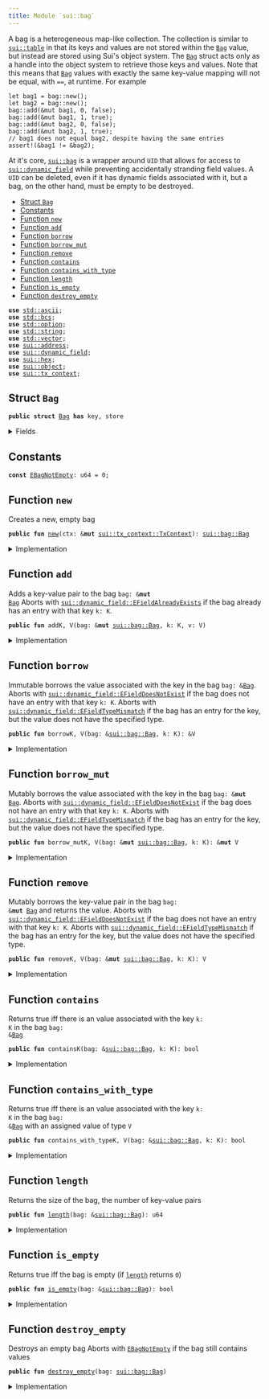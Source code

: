 ```yaml
---
title: Module `sui::bag`
---
```


A bag is a heterogeneous map-like collection. The collection is similar to <code><a href="../sui/table.md#sui_table">sui::table</a></code> in that
its keys and values are not stored within the <code><a href="../sui/bag.md#sui_bag_Bag">Bag</a></code> value, but instead are stored using Sui's
object system. The <code><a href="../sui/bag.md#sui_bag_Bag">Bag</a></code> struct acts only as a handle into the object system to retrieve those
keys and values.
Note that this means that <code><a href="../sui/bag.md#sui_bag_Bag">Bag</a></code> values with exactly the same key-value mapping will not be
equal, with <code>==</code>, at runtime. For example
```
let bag1 = bag::new();
let bag2 = bag::new();
bag::add(&mut bag1, 0, false);
bag::add(&mut bag1, 1, true);
bag::add(&mut bag2, 0, false);
bag::add(&mut bag2, 1, true);
// bag1 does not equal bag2, despite having the same entries
assert!(&bag1 != &bag2);
```
At it's core, <code><a href="../sui/bag.md#sui_bag">sui::bag</a></code> is a wrapper around <code>UID</code> that allows for access to
<code><a href="../sui/dynamic_field.md#sui_dynamic_field">sui::dynamic_field</a></code> while preventing accidentally stranding field values. A <code>UID</code> can be
deleted, even if it has dynamic fields associated with it, but a bag, on the other hand, must be
empty to be destroyed.


-  [Struct `Bag`](#sui_bag_Bag)
-  [Constants](#@Constants_0)
-  [Function `new`](#sui_bag_new)
-  [Function `add`](#sui_bag_add)
-  [Function `borrow`](#sui_bag_borrow)
-  [Function `borrow_mut`](#sui_bag_borrow_mut)
-  [Function `remove`](#sui_bag_remove)
-  [Function `contains`](#sui_bag_contains)
-  [Function `contains_with_type`](#sui_bag_contains_with_type)
-  [Function `length`](#sui_bag_length)
-  [Function `is_empty`](#sui_bag_is_empty)
-  [Function `destroy_empty`](#sui_bag_destroy_empty)


<pre><code><b>use</b> <a href="../std/ascii.md#std_ascii">std::ascii</a>;
<b>use</b> <a href="../std/bcs.md#std_bcs">std::bcs</a>;
<b>use</b> <a href="../std/option.md#std_option">std::option</a>;
<b>use</b> <a href="../std/string.md#std_string">std::string</a>;
<b>use</b> <a href="../std/vector.md#std_vector">std::vector</a>;
<b>use</b> <a href="../sui/address.md#sui_address">sui::address</a>;
<b>use</b> <a href="../sui/dynamic_field.md#sui_dynamic_field">sui::dynamic_field</a>;
<b>use</b> <a href="../sui/hex.md#sui_hex">sui::hex</a>;
<b>use</b> <a href="../sui/object.md#sui_object">sui::object</a>;
<b>use</b> <a href="../sui/tx_context.md#sui_tx_context">sui::tx_context</a>;
</code></pre>



<a name="sui_bag_Bag"></a>

## Struct `Bag`



<pre><code><b>public</b> <b>struct</b> <a href="../sui/bag.md#sui_bag_Bag">Bag</a> <b>has</b> key, store
</code></pre>



<details>
<summary>Fields</summary>


<dl>
<dt>
<code>id: <a href="../sui/object.md#sui_object_UID">sui::object::UID</a></code>
</dt>
<dd>
 the ID of this bag
</dd>
<dt>
<code>size: u64</code>
</dt>
<dd>
 the number of key-value pairs in the bag
</dd>
</dl>


</details>

<a name="@Constants_0"></a>

## Constants


<a name="sui_bag_EBagNotEmpty"></a>



<pre><code><b>const</b> <a href="../sui/bag.md#sui_bag_EBagNotEmpty">EBagNotEmpty</a>: u64 = 0;
</code></pre>



<a name="sui_bag_new"></a>

## Function `new`

Creates a new, empty bag


<pre><code><b>public</b> <b>fun</b> <a href="../sui/bag.md#sui_bag_new">new</a>(ctx: &<b>mut</b> <a href="../sui/tx_context.md#sui_tx_context_TxContext">sui::tx_context::TxContext</a>): <a href="../sui/bag.md#sui_bag_Bag">sui::bag::Bag</a>
</code></pre>



<details>
<summary>Implementation</summary>


<pre><code><b>public</b> <b>fun</b> <a href="../sui/bag.md#sui_bag_new">new</a>(ctx: &<b>mut</b> TxContext): <a href="../sui/bag.md#sui_bag_Bag">Bag</a> {
    <a href="../sui/bag.md#sui_bag_Bag">Bag</a> {
        id: object::new(ctx),
        size: 0,
    }
}
</code></pre>



</details>

<a name="sui_bag_add"></a>

## Function `add`

Adds a key-value pair to the bag <code>bag: &<b>mut</b> <a href="../sui/bag.md#sui_bag_Bag">Bag</a></code>
Aborts with <code><a href="../sui/dynamic_field.md#sui_dynamic_field_EFieldAlreadyExists">sui::dynamic_field::EFieldAlreadyExists</a></code> if the bag already has an entry with
that key <code>k: K</code>.


<pre><code><b>public</b> <b>fun</b> addK, V(bag: &<b>mut</b> <a href="../sui/bag.md#sui_bag_Bag">sui::bag::Bag</a>, k: K, v: V)
</code></pre>



<details>
<summary>Implementation</summary>


<pre><code><b>public</b> <b>fun</b> <a href="../sui/bag.md#sui_bag_add">add</a>&lt;K: <b>copy</b> + drop + store, V: store&gt;(bag: &<b>mut</b> <a href="../sui/bag.md#sui_bag_Bag">Bag</a>, k: K, v: V) {
    field::add(&<b>mut</b> bag.id, k, v);
    bag.size = bag.size + 1;
}
</code></pre>



</details>

<a name="sui_bag_borrow"></a>

## Function `borrow`

Immutable borrows the value associated with the key in the bag <code>bag: &<a href="../sui/bag.md#sui_bag_Bag">Bag</a></code>.
Aborts with <code><a href="../sui/dynamic_field.md#sui_dynamic_field_EFieldDoesNotExist">sui::dynamic_field::EFieldDoesNotExist</a></code> if the bag does not have an entry with
that key <code>k: K</code>.
Aborts with <code><a href="../sui/dynamic_field.md#sui_dynamic_field_EFieldTypeMismatch">sui::dynamic_field::EFieldTypeMismatch</a></code> if the bag has an entry for the key, but
the value does not have the specified type.


<pre><code><b>public</b> <b>fun</b> borrowK, V(bag: &<a href="../sui/bag.md#sui_bag_Bag">sui::bag::Bag</a>, k: K): &V
</code></pre>



<details>
<summary>Implementation</summary>


<pre><code><b>public</b> <b>fun</b> <a href="../sui/bag.md#sui_bag_borrow">borrow</a>&lt;K: <b>copy</b> + drop + store, V: store&gt;(bag: &<a href="../sui/bag.md#sui_bag_Bag">Bag</a>, k: K): &V {
    field::borrow(&bag.id, k)
}
</code></pre>



</details>

<a name="sui_bag_borrow_mut"></a>

## Function `borrow_mut`

Mutably borrows the value associated with the key in the bag <code>bag: &<b>mut</b> <a href="../sui/bag.md#sui_bag_Bag">Bag</a></code>.
Aborts with <code><a href="../sui/dynamic_field.md#sui_dynamic_field_EFieldDoesNotExist">sui::dynamic_field::EFieldDoesNotExist</a></code> if the bag does not have an entry with
that key <code>k: K</code>.
Aborts with <code><a href="../sui/dynamic_field.md#sui_dynamic_field_EFieldTypeMismatch">sui::dynamic_field::EFieldTypeMismatch</a></code> if the bag has an entry for the key, but
the value does not have the specified type.


<pre><code><b>public</b> <b>fun</b> borrow_mutK, V(bag: &<b>mut</b> <a href="../sui/bag.md#sui_bag_Bag">sui::bag::Bag</a>, k: K): &<b>mut</b> V
</code></pre>



<details>
<summary>Implementation</summary>


<pre><code><b>public</b> <b>fun</b> <a href="../sui/bag.md#sui_bag_borrow_mut">borrow_mut</a>&lt;K: <b>copy</b> + drop + store, V: store&gt;(bag: &<b>mut</b> <a href="../sui/bag.md#sui_bag_Bag">Bag</a>, k: K): &<b>mut</b> V {
    field::borrow_mut(&<b>mut</b> bag.id, k)
}
</code></pre>



</details>

<a name="sui_bag_remove"></a>

## Function `remove`

Mutably borrows the key-value pair in the bag <code>bag: &<b>mut</b> <a href="../sui/bag.md#sui_bag_Bag">Bag</a></code> and returns the value.
Aborts with <code><a href="../sui/dynamic_field.md#sui_dynamic_field_EFieldDoesNotExist">sui::dynamic_field::EFieldDoesNotExist</a></code> if the bag does not have an entry with
that key <code>k: K</code>.
Aborts with <code><a href="../sui/dynamic_field.md#sui_dynamic_field_EFieldTypeMismatch">sui::dynamic_field::EFieldTypeMismatch</a></code> if the bag has an entry for the key, but
the value does not have the specified type.


<pre><code><b>public</b> <b>fun</b> removeK, V(bag: &<b>mut</b> <a href="../sui/bag.md#sui_bag_Bag">sui::bag::Bag</a>, k: K): V
</code></pre>



<details>
<summary>Implementation</summary>


<pre><code><b>public</b> <b>fun</b> <a href="../sui/bag.md#sui_bag_remove">remove</a>&lt;K: <b>copy</b> + drop + store, V: store&gt;(bag: &<b>mut</b> <a href="../sui/bag.md#sui_bag_Bag">Bag</a>, k: K): V {
    <b>let</b> v = field::remove(&<b>mut</b> bag.id, k);
    bag.size = bag.size - 1;
    v
}
</code></pre>



</details>

<a name="sui_bag_contains"></a>

## Function `contains`

Returns true iff there is an value associated with the key <code>k: K</code> in the bag <code>bag: &<a href="../sui/bag.md#sui_bag_Bag">Bag</a></code>


<pre><code><b>public</b> <b>fun</b> containsK(bag: &<a href="../sui/bag.md#sui_bag_Bag">sui::bag::Bag</a>, k: K): bool
</code></pre>



<details>
<summary>Implementation</summary>


<pre><code><b>public</b> <b>fun</b> <a href="../sui/bag.md#sui_bag_contains">contains</a>&lt;K: <b>copy</b> + drop + store&gt;(bag: &<a href="../sui/bag.md#sui_bag_Bag">Bag</a>, k: K): bool {
    field::exists_&lt;K&gt;(&bag.id, k)
}
</code></pre>



</details>

<a name="sui_bag_contains_with_type"></a>

## Function `contains_with_type`

Returns true iff there is an value associated with the key <code>k: K</code> in the bag <code>bag: &<a href="../sui/bag.md#sui_bag_Bag">Bag</a></code>
with an assigned value of type <code>V</code>


<pre><code><b>public</b> <b>fun</b> contains_with_typeK, V(bag: &<a href="../sui/bag.md#sui_bag_Bag">sui::bag::Bag</a>, k: K): bool
</code></pre>



<details>
<summary>Implementation</summary>


<pre><code><b>public</b> <b>fun</b> <a href="../sui/bag.md#sui_bag_contains_with_type">contains_with_type</a>&lt;K: <b>copy</b> + drop + store, V: store&gt;(bag: &<a href="../sui/bag.md#sui_bag_Bag">Bag</a>, k: K): bool {
    field::exists_with_type&lt;K, V&gt;(&bag.id, k)
}
</code></pre>



</details>

<a name="sui_bag_length"></a>

## Function `length`

Returns the size of the bag, the number of key-value pairs


<pre><code><b>public</b> <b>fun</b> <a href="../sui/bag.md#sui_bag_length">length</a>(bag: &<a href="../sui/bag.md#sui_bag_Bag">sui::bag::Bag</a>): u64
</code></pre>



<details>
<summary>Implementation</summary>


<pre><code><b>public</b> <b>fun</b> <a href="../sui/bag.md#sui_bag_length">length</a>(bag: &<a href="../sui/bag.md#sui_bag_Bag">Bag</a>): u64 {
    bag.size
}
</code></pre>



</details>

<a name="sui_bag_is_empty"></a>

## Function `is_empty`

Returns true iff the bag is empty (if <code><a href="../sui/bag.md#sui_bag_length">length</a></code> returns <code>0</code>)


<pre><code><b>public</b> <b>fun</b> <a href="../sui/bag.md#sui_bag_is_empty">is_empty</a>(bag: &<a href="../sui/bag.md#sui_bag_Bag">sui::bag::Bag</a>): bool
</code></pre>



<details>
<summary>Implementation</summary>


<pre><code><b>public</b> <b>fun</b> <a href="../sui/bag.md#sui_bag_is_empty">is_empty</a>(bag: &<a href="../sui/bag.md#sui_bag_Bag">Bag</a>): bool {
    bag.size == 0
}
</code></pre>



</details>

<a name="sui_bag_destroy_empty"></a>

## Function `destroy_empty`

Destroys an empty bag
Aborts with <code><a href="../sui/bag.md#sui_bag_EBagNotEmpty">EBagNotEmpty</a></code> if the bag still contains values


<pre><code><b>public</b> <b>fun</b> <a href="../sui/bag.md#sui_bag_destroy_empty">destroy_empty</a>(bag: <a href="../sui/bag.md#sui_bag_Bag">sui::bag::Bag</a>)
</code></pre>



<details>
<summary>Implementation</summary>


<pre><code><b>public</b> <b>fun</b> <a href="../sui/bag.md#sui_bag_destroy_empty">destroy_empty</a>(bag: <a href="../sui/bag.md#sui_bag_Bag">Bag</a>) {
    <b>let</b> <a href="../sui/bag.md#sui_bag_Bag">Bag</a> { id, size } = bag;
    <b>assert</b>!(size == 0, <a href="../sui/bag.md#sui_bag_EBagNotEmpty">EBagNotEmpty</a>);
    id.delete()
}
</code></pre>



</details>

